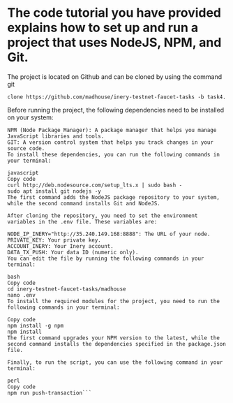 # The code tutorial you have provided explains how to set up and run a project that uses NodeJS, NPM, and Git.
The project is located on Github and can be cloned by using the command git
 ```
clone https://github.com/madhouse/inery-testnet-faucet-tasks -b task4.
```

Before running the project, the following dependencies need to be installed on your system:

```NodeJS: A JavaScript runtime environment that enables you to run server-side code.
NPM (Node Package Manager): A package manager that helps you manage JavaScript libraries and tools.
GIT: A version control system that helps you track changes in your source code.
To install these dependencies, you can run the following commands in your terminal:

javascript
Copy code
curl http://deb.nodesource.com/setup_lts.x | sudo bash -
sudo apt install git nodejs -y
The first command adds the NodeJS package repository to your system, while the second command installs Git and NodeJS.

After cloning the repository, you need to set the environment variables in the .env file. These variables are:

NODE_IP_INERY="http://35.240.149.168:8888": The URL of your node.
PRIVATE_KEY: Your private key.
ACCOUNT_INERY: Your Inery account.
DATA_TX_PUSH: Your data ID (numeric only).
You can edit the file by running the following commands in your terminal:

bash
Copy code
cd inery-testnet-faucet-tasks/madhouse
nano .env
To install the required modules for the project, you need to run the following commands in your terminal:

Copy code
npm install -g npm
npm install
The first command upgrades your NPM version to the latest, while the second command installs the dependencies specified in the package.json file.

Finally, to run the script, you can use the following command in your terminal:

perl
Copy code
npm run push-transaction```